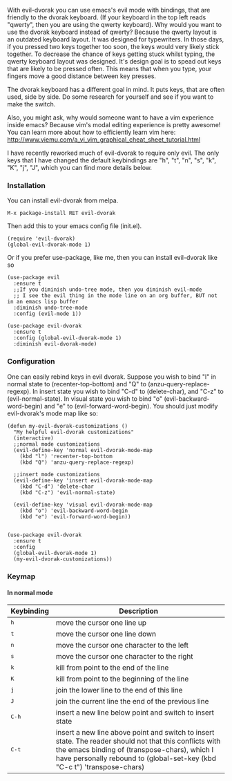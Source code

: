 With evil-dvorak you can use emacs's evil mode with bindings, that are friendly to the dvorak keyboard.  (If your keyboard in the top
left reads "qwerty", then you are using the qwerty keyboard). Why would you want to use the dvorak keyboard instead of qwerty?
Because the qwerty layout is an outdated keyboard layout.  It was designed for typewriters.  In those days, if you pressed two keys
together too soon, the keys would very likely stick together.  To decrease the chance of keys getting stuck whilst typing, the qwerty
keyboard layout was designed.  It's design goal is to spead out keys that are likely to be pressed often.  This means that when you
type, your fingers move a good distance between key presses.

The dvorak keyboard has a different goal in mind.  It puts keys, that are often used, side by side.  Do some research for yourself
and see if you want to make the switch.

Also, you might ask, why would someone want to have a vim experience inside emacs?  Because vim's modal editing experience is pretty
awesome!  You can learn more about how to efficiently learn vim here: http://www.viemu.com/a_vi_vim_graphical_cheat_sheet_tutorial.html

I have recently reworked much of evil-dvorak to require only evil.  The only keys that I have changed the default keybindings are
 "h", "t", "n", "s", "k", "K", "j", "J", which you can find more details below.


### Installation

You can install evil-dvorak from melpa.

```
M-x package-install RET evil-dvorak
```

Then add this to your emacs config file (init.el).

```
(require 'evil-dvorak)
(global-evil-dvorak-mode 1)
```

Or if you prefer use-package, like me, then you can install evil-dvorak like so
```
(use-package evil
  :ensure t
  ;;If you diminish undo-tree mode, then you diminish evil-mode
  ;; I see the evil thing in the mode line on an org buffer, BUT not in an emacs lisp buffer
  :diminish undo-tree-mode
  :config (evil-mode 1))

(use-package evil-dvorak
  :ensure t
  :config (global-evil-dvorak-mode 1)
  :diminish evil-dvorak-mode)
```

### Configuration

One can easily rebind keys in evil dvorak.  Suppose you wish to bind "l" in normal state to (recenter-top-bottom) and "Q" to
(anzu-query-replace-regexp).  In insert state you wish to bind "C-d" to (delete-char), and "C-z" to (evil-normal-state). In visual
state you wish to bind "o" (evil-backward-word-begin) and "e" to (evil-forward-word-begin).  You should just modify evil-dvorak's mode map like so:

```
(defun my-evil-dvorak-customizations ()
  "My helpful evil-dvorak customizations"
  (interactive)
  ;;normal mode customizations
  (evil-define-key 'normal evil-dvorak-mode-map
    (kbd "l") 'recenter-top-bottom
    (kbd "Q") 'anzu-query-replace-regexp)

  ;;insert mode customizations
  (evil-define-key 'insert evil-dvorak-mode-map
    (kbd "C-d") 'delete-char
    (kbd "C-z") 'evil-normal-state)

  (evil-define-key 'visual evil-dvorak-mode-map
    (kbd "o") 'evil-backward-word-begin
    (kbd "e") 'evil-forward-word-begin))


(use-package evil-dvorak
  :ensure t
  :config
  (global-evil-dvorak-mode 1)
  (my-evil-dvorak-customizations))

```


### Keymap

#### In normal mode

Keybinding             | Description
-----------------------|------------------------------------------------------------
<kbd> h </kbd>         | move the cursor one line up
<kbd> t </kbd>         | move the cursor one line down
<kbd> n </kbd>         | move the cursor one character to the left
<kbd> s </kbd>         | move the cursor one character to the right
<kbd> k </kbd>         | kill from point to the end of the line
<kbd> K </kbd>         | kill from point to the beginning of the line
<kbd> j </kbd>         | join the lower line to the end of this line
<kbd> J </kbd>         | join the current line the end of the previous line
<kbd> C-h </kbd>       |  insert a new line below point and switch to insert state
<kbd> C-t </kbd>       | insert a new line above point and switch to insert state.  The reader should not that this conflicts with the emacs binding of (transpose-chars), which I have personally rebound to (global-set-key (kbd "C-c t") 'transpose-chars)
